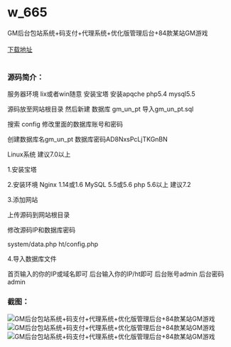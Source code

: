 # w_665
GM后台包站系统+码支付+代理系统+优化版管理后台+84款某站GM游戏
<br/></br>
[下载地址](https://www.uuid2.com/665.html "下载地址")
<br/></br>
<h3>源码简介：</h3>
<p>服务器环境 lix或者win随意 安装宝塔 安装apqche   php5.4 mysql5.5<p>
<p>源码放至网站根目录 然后新建  数据库 gm_un_pt  导入gm_un_pt.sql<p>
<p>搜索 config 修改里面的数据库账号和密码<p>
<p>创建数据库名gm_un_pt
数据库密码AD8NxsPcLjTKGnBN<p>
<p>Linux系统  建议7.0以上<p>
<p>1.安装宝塔<p>
<p>2.安装环境
Nginx 1.14或1.6
MySQL 5.5或5.6
php  5.6以上 建议7.2<p>
<p>3.添加网站<p>
<p>上传源码到网站根目录<p>
<p>修改源码IP和数据库密码<p>
<p>system/data.php
ht/config.php<p>
<p>4.导入数据库文件<p>
<p>首页输入的你的IP或域名即可
后台输入你的IP/ht即可
后台账号admin
后台密码admin<p>
<h3>截图：</h3>
<img src="https://www.uuid2.com/wp-content/uploads/img/202105/cea5733268.jpg" alt="GM后台包站系统+码支付+代理系统+优化版管理后台+84款某站GM游戏"><img src="https://www.uuid2.com/wp-content/uploads/img/202105/b821518308.jpg" alt="GM后台包站系统+码支付+代理系统+优化版管理后台+84款某站GM游戏"><img src="https://www.uuid2.com/wp-content/uploads/img/202105/4dd7de6242.jpg" alt="GM后台包站系统+码支付+代理系统+优化版管理后台+84款某站GM游戏">
